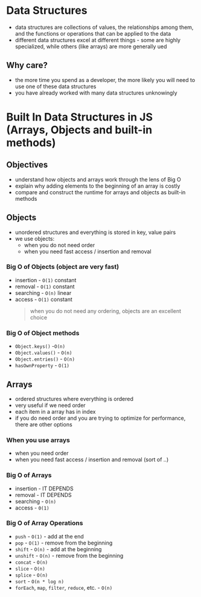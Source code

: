 # Data Structures

-   data structures are collections of values, the relationships among them, and the functions or operations that can be applied to the data
-   different data structures excel at different things - some are highly specialized, while others (like arrays) are more generally ued

## Why care?

-   the more time you spend as a developer, the more likely you will need to use one of these data structures
-   you have already worked with many data structures unknowingly

# Built In Data Structures in JS (Arrays, Objects and built-in methods)

## Objectives

-   understand how objects and arrays work through the lens of Big O
-   explain why adding elements to the beginning of an array is costly
-   compare and construct the runtime for arrays and objects as built-in methods

## Objects

-   unordered structures and everything is stored in key, value pairs
-   we use objects:
    -   when you do not need order
    -   when you need fast access / insertion and removal

### Big O of Objects (object are very fast)

-   insertion - `O(1)` constant
-   removal - `O(1)` constant
-   searching - `O(n)` linear
-   access - `O(1)` constant
    > when you do not need any ordering, objects are an excellent choice

### Big O of Object methods

-   `Object.keys()` -`O(n)`
-   `Object.values()` - `O(n)`
-   `Object.entries()` - `O(n)`
-   `hasOwnProperty` - `O(1)`

## Arrays

-   ordered structures where everything is ordered
-   very useful if we need order
-   each item in a array has in index
-   if you do need order and you are trying to optimize for performance, there are other options

### When you use arrays

-   when you need order
-   when you need fast access / insertion and removal (sort of ..)

### Big O of Arrays

-   insertion - IT DEPENDS
-   removal - IT DEPENDS
-   searching - `O(n)`
-   access - `0(1)`

### Big O of Array Operations

-   `push` - `O(1)` - add at the end
-   `pop` - `O(1)` - remove from the beginning
-   `shift` - `O(n)` - add at the beginning
-   `unshift` - `O(n)` - remove from the beginning
-   `concat` - `O(n)`
-   `slice` - `O(n)`
-   `splice` - `O(n)`
-   `sort` - `O(n * log n)`
-   `forEach`, `map`, `filter`, `reduce`, etc. - `O(n)`
